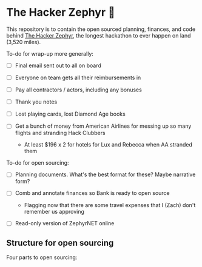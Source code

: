 # The Hacker Zephyr 🚂

This repository is to contain the open sourced planning, finances, and code behind [The Hacker Zephyr](https://zephyr.hackclub.com), the longest hackathon to ever happen on land (3,520 miles).

To-do for wrap-up more generally:

- [ ] Final email sent out to all on board

- [ ] Everyone on team gets all their reimbursements in

- [ ] Pay all contractors / actors, including any bonuses

- [ ] Thank you notes

- [ ] Lost playing cards, lost Diamond Age books

- [ ] Get a bunch of money from American Airlines for messing up so many flights and stranding Hack Clubbers

  - At least $196 x 2 for hotels for Lux and Rebecca when AA stranded them

To-do for open sourcing:

- [ ] Planning documents. What's the best format for these? Maybe narrative form?

- [ ] Comb and annotate finances so Bank is ready to open source

  - Flagging now that there are some travel expenses that I (Zach) don't remember us approving

- [ ] Read-only version of ZephyrNET online

## Structure for open sourcing

Four parts to open sourcing:

1. Aggregate planning docs
2. Write-ups:

   - Deploy flow / how the ZephyrNET works
   - Finances / the money behind it
   - How we got the train / train problems / Melody's post

3. Bank transparency mode
4. ZephyrNET read-only mode

### Outline ideas by Zach

Should this be in narrative form? Or maybe just link all the files?

---

Ideation

Securing the train (maybe share emails?)

Announcement

Invitation process - The why behind it and the execution of it itself

ZephyrNET / Hackathon purpose (What we wanted to accomplish / what we didn't want to happen)

Day-of schedule

Funding

Finances

## Index of files in this repository

_Link to files in this repo from here._

[attendee_welcome_packet.pdf](attendee_welcome_packet.pdf) - This was the welcome packet all attendees received when invited

[cash_stipends.csv](cash_stipends.csv) - Logs for the process of collecting the required cash, and how we handed it out

[covid_safety_plan.md](covid_safety_plan.md) - This was the plan for handling extreme COVID-19 events

[emails.md](emails.md) - All emails sent out during the process

[freedom_waiver.pdf](freedom_waiver.pdf) - Form to indicate if passengers could have unsupervised time

[form.md](form.md) - A copy of the registration form's questions and text

[hackerland.md](hackerland.md) - A brainstorm document focused on creating a Hackerland

[invite_call_script.md](invite_call_script.md) - A general run down of the content of a invite call

[liability_release.pdf](liability_release.pdf) - Required liability release

[memorandum_of_understanding.pdf](memorandum_of_understanding.pdf) - Required to accept invite

[packing_list.pdf](packing_list.pdf)

[parent_guide.pdf](parent_guide.pdf) - To help convince parents about the Zephyr

[slack.md](slack.md) - Slack announcements related to Zephyr

[timeline.md](timeline.md) - The timeline for the journey

[webinar_notes.md](webinar_notes.md) - Notes from parents webinars hosted

## Associated Repositories

- [The Zephyr Chronicles (Offline Scrapbook Port)](https://github.com/hackclub/the-zephyr-chronicles)
- [All Aboard (zephyr.hackclub.com site)](https://github.com/hackclub/all-aboard)
- [Ticket issuing service for announcement](https://github.com/hackclub/tickets-all-aboard)
- [ZephyrNET Deployment Flow](https://github.com/hackclub/zephyr-deploy-service) (still private - [does this repo do anything too?](https://github.com/hackclub/deploy))
- still private - [schedule.zephyr - event schedule](https://github.com/hackclub/zephyr-hub)
- [start.zephyr - instructions for getting started on ZephyrNET](https://github.com/hackclub/start.zephyr)
- [photowall.zephyr - example dynamic ZephyrNET app](https://github.com/hackclub/photowall.zephyr)
- [garden.zephyr - example static ZephyrNET app](https://github.com/hackclub/garden.zephyr)
- [(ultimately not used) - captive portal for ZephyrNET](https://github.com/hackclub/captive.zephyr)
